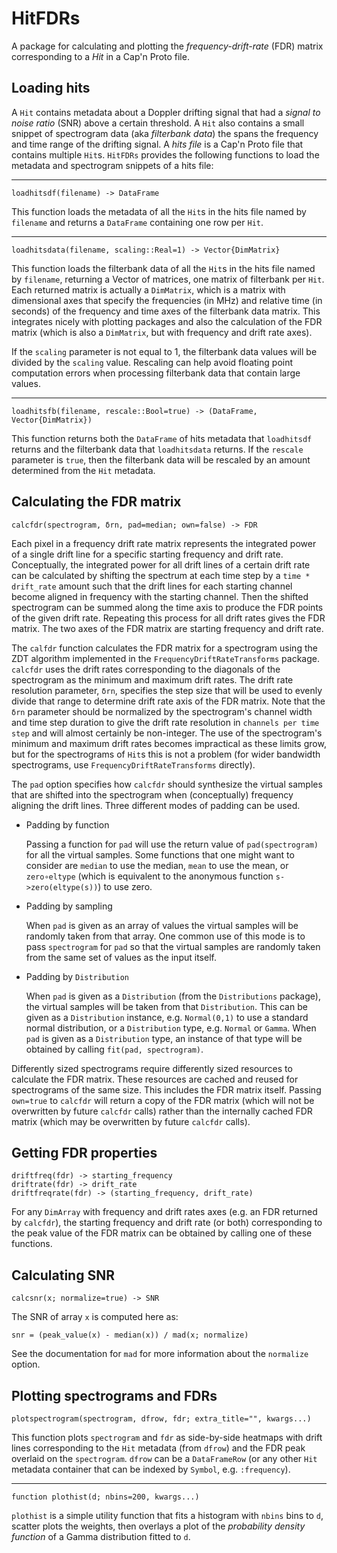 # HitFDRs

A package for calculating and plotting the *frequency-drift-rate* (FDR) matrix
corresponding to a *Hit* in a Cap'n Proto file.

## Loading hits

A `Hit` contains metadata about a Doppler drifting signal that had a *signal to
noise ratio* (SNR) above a certain threshold.  A `Hit` also contains a small
snippet of spectrogram data (aka *filterbank data*) the spans the frequency and
time range of the drifting signal.  A *hits file* is a Cap'n Proto file that
contains multiple `Hit`s.  `HitFDRs` provides the following functions to load
the metadata and spectrogram snippets of a hits file:

---
`loadhitsdf(filename) -> DataFrame`

This function loads the metadata of all the `Hit`s in the hits file named by
`filename` and returns a `DataFrame` containing one row per `Hit`.

---
`loadhitsdata(filename, scaling::Real=1) -> Vector{DimMatrix}`

This function loads the filterbank data of all the `Hit`s in the hits file named
by `filename`, returning a Vector of matrices, one matrix of filterbank per
`Hit`.  Each returned matrix is actually a `DimMatrix`, which is a matrix with
dimensional axes that specify the frequencies (in MHz) and relative time (in
seconds) of the frequency and time axes of the filterbank data matrix.  This
integrates nicely with plotting packages and also the calculation of the FDR
matrix (which is also a `DimMatrix`, but with frequency and drift rate axes).

If the `scaling` parameter is not equal to 1, the filterbank data values will
be divided by the `scaling` value.  Rescaling can help avoid floating point
computation errors when processing filterbank data that contain large values.

---
`loadhitsfb(filename, rescale::Bool=true) -> (DataFrame, Vector{DimMatrix})`

This function returns both the `DataFrame` of hits metadata that `loadhitsdf`
returns and the filterbank data that `loadhitsdata` returns.  If the `rescale`
parameter is `true`, then the filterbank data will be rescaled by an amount
determined from the `Hit` metadata.

## Calculating the FDR matrix

`calcfdr(spectrogram, δrn, pad=median; own=false) -> FDR`

Each pixel in a frequency drift rate matrix represents the integrated power of
a single drift line for a specific starting frequency and drift rate.
Conceptually, the integrated power for all drift lines of a certain drift rate
can be calculated by shifting the spectrum at each time step by a `time *
drift_rate` amount such that the drift lines for each starting channel become
aligned in frequency with the starting channel.  Then the shifted spectrogram
can be summed along the time axis to produce the FDR points of the given drift
rate.  Repeating this process for all drift rates gives the FDR matrix.  The two
axes of the FDR matrix are starting frequency and drift rate.

The `calfdr` function calculates the FDR matrix for a spectrogram using the ZDT
algorithm implemented in the `FrequencyDriftRateTransforms` package.  `calcfdr`
uses the drift rates corresponding to the diagonals of the spectrogram as the
minimum and maximum drift rates.  The drift rate resolution parameter, `δrn`,
specifies the step size that will be used to evenly divide that range to
determine drift rate axis of the FDR matrix.  Note that the `δrn` parameter
should be normalized by the spectrogram's channel width and time step duration
to give the drift rate resolution in `channels per time step` and will almost
certainly be non-integer.  The use of the spectrogram's minimum and maximum
drift rates becomes impractical as these limits grow, but for the spectrograms
of `Hit`s this is not a problem (for wider bandwidth spectrograms, use
`FrequencyDriftRateTransforms` directly).

The `pad` option specifies how `calcfdr` should synthesize the virtual samples
that are shifted into the spectrogram when (conceptually) frequency aligning the
drift lines.  Three different modes of padding can be used.

- Padding by function

  Passing a function for `pad` will use the return value of `pad(spectrogram)`
  for all the virtual samples.  Some functions that one might want to consider
  are `median` to use the median, `mean` to use the mean, or `zero∘eltype`
  (which is equivalent to the anonymous function `s->zero(eltype(s))`) to use
  zero.

- Padding by sampling

  When `pad` is given as an array of values the virtual samples will be randomly
  taken from that array.  One common use of this mode is to pass `spectrogram`
  for `pad` so that the virtual samples are randomly taken from the same set of
  values as the input itself.

- Padding by `Distribution`

  When `pad` is given as a `Distribution` (from the `Distributions` package),
  the virtual samples will be taken from that `Distribution`.  This can be given
  as a `Distribution` instance, e.g. `Normal(0,1)` to use a standard normal
  distribution, or a `Distribution` type, e.g. `Normal` or `Gamma`.  When `pad`
  is given as a `Distribution` type, an instance of that type will be obtained
  by calling `fit(pad, spectrogram)`.
  
Differently sized spectrograms require differently sized resources to calculate
the FDR matrix.  These resources are cached and reused for spectrograms of the
same size.  This includes the FDR matrix itself.  Passing `own=true` to
`calcfdr` will return a copy of the FDR matrix (which will not be overwritten by
future `calcfdr` calls) rather than the internally cached FDR matrix (which may
be overwritten by future `calcfdr` calls).

## Getting FDR properties

    driftfreq(fdr) -> starting_frequency
    driftrate(fdr) -> drift_rate
    driftfreqrate(fdr) -> (starting_frequency, drift_rate)

For any `DimArray` with frequency and drift rates axes (e.g. an FDR returned by
`calcfdr`), the starting frequency and drift rate (or both) corresponding to the
peak value of the FDR matrix can be obtained by calling one of these functions.


## Calculating SNR

    calcsnr(x; normalize=true) -> SNR

The SNR of array `x` is computed here as:

    snr = (peak_value(x) - median(x)) / mad(x; normalize)

See the documentation for `mad` for more information about the `normalize`
option.

## Plotting spectrograms and FDRs

    plotspectrogram(spectrogram, dfrow, fdr; extra_title="", kwargs...)

This function plots `spectrogram` and `fdr` as side-by-side heatmaps with
drift lines corresponding to the `Hit` metadata (from `dfrow`) and the FDR peak
overlaid on the `spectrogram`.  `dfrow` can be a `DataFrameRow` (or any other
`Hit` metadata container that can be indexed by `Symbol`, e.g. `:frequency`).

---
    function plothist(d; nbins=200, kwargs...)

`plothist` is a simple utility function that fits a histogram with `nbins` bins
to `d`, scatter plots the weights, then overlays a plot of the *probability
density function* of a Gamma distribution fitted to `d`.
